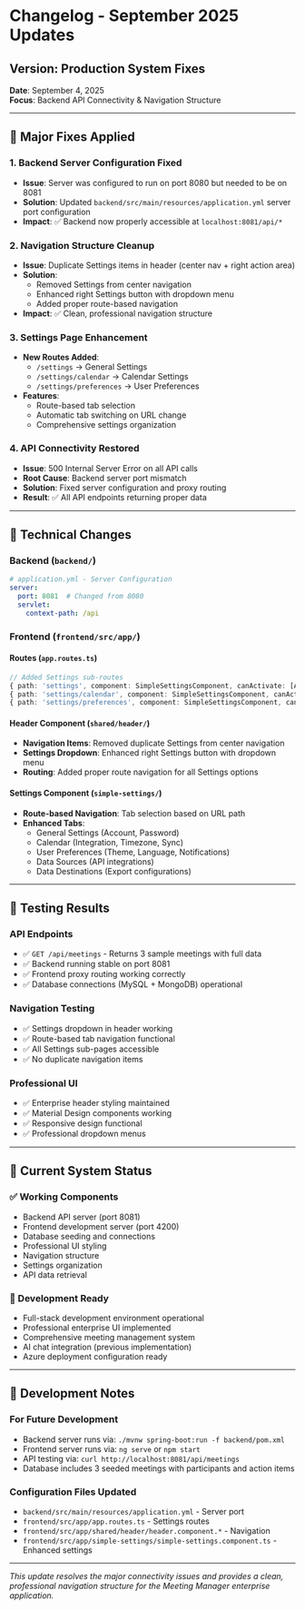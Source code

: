 # Changelog - September 2025 Updates

## Version: Production System Fixes

**Date**: September 4, 2025  
**Focus**: Backend API Connectivity & Navigation Structure

---

## 🚀 Major Fixes Applied

### 1. Backend Server Configuration Fixed
- **Issue**: Server was configured to run on port 8080 but needed to be on 8081
- **Solution**: Updated `backend/src/main/resources/application.yml` server port configuration
- **Impact**: ✅ Backend now properly accessible at `localhost:8081/api/*`

### 2. Navigation Structure Cleanup
- **Issue**: Duplicate Settings items in header (center nav + right action area)
- **Solution**: 
  - Removed Settings from center navigation
  - Enhanced right Settings button with dropdown menu
  - Added proper route-based navigation
- **Impact**: ✅ Clean, professional navigation structure

### 3. Settings Page Enhancement
- **New Routes Added**:
  - `/settings` → General Settings
  - `/settings/calendar` → Calendar Settings  
  - `/settings/preferences` → User Preferences
- **Features**:
  - Route-based tab selection
  - Automatic tab switching on URL change
  - Comprehensive settings organization

### 4. API Connectivity Restored
- **Issue**: 500 Internal Server Error on all API calls
- **Root Cause**: Backend server port mismatch
- **Solution**: Fixed server configuration and proxy routing
- **Result**: ✅ All API endpoints returning proper data

---

## 🔧 Technical Changes

### Backend (`backend/`)
```yaml
# application.yml - Server Configuration
server:
  port: 8081  # Changed from 8080
  servlet:
    context-path: /api
```

### Frontend (`frontend/src/app/`)

#### Routes (`app.routes.ts`)
```typescript
// Added Settings sub-routes
{ path: 'settings', component: SimpleSettingsComponent, canActivate: [AuthGuard] },
{ path: 'settings/calendar', component: SimpleSettingsComponent, canActivate: [AuthGuard] },
{ path: 'settings/preferences', component: SimpleSettingsComponent, canActivate: [AuthGuard] },
```

#### Header Component (`shared/header/`)
- **Navigation Items**: Removed duplicate Settings from center navigation
- **Settings Dropdown**: Enhanced right Settings button with dropdown menu
- **Routing**: Added proper route navigation for all Settings options

#### Settings Component (`simple-settings/`)
- **Route-based Navigation**: Tab selection based on URL path
- **Enhanced Tabs**: 
  - General Settings (Account, Password)
  - Calendar (Integration, Timezone, Sync)
  - User Preferences (Theme, Language, Notifications)
  - Data Sources (API integrations)
  - Data Destinations (Export configurations)

---

## 🧪 Testing Results

### API Endpoints
- ✅ `GET /api/meetings` - Returns 3 sample meetings with full data
- ✅ Backend running stable on port 8081
- ✅ Frontend proxy routing working correctly
- ✅ Database connections (MySQL + MongoDB) operational

### Navigation Testing
- ✅ Settings dropdown in header working
- ✅ Route-based tab navigation functional
- ✅ All Settings sub-pages accessible
- ✅ No duplicate navigation items

### Professional UI
- ✅ Enterprise header styling maintained
- ✅ Material Design components working
- ✅ Responsive design functional
- ✅ Professional dropdown menus

---

## 🎯 Current System Status

### ✅ Working Components
- Backend API server (port 8081)
- Frontend development server (port 4200)
- Database seeding and connections
- Professional UI styling
- Navigation structure
- Settings organization
- API data retrieval

### 🔄 Development Ready
- Full-stack development environment operational
- Professional enterprise UI implemented
- Comprehensive meeting management system
- AI chat integration (previous implementation)
- Azure deployment configuration ready

---

## 📝 Development Notes

### For Future Development
- Backend server runs via: `./mvnw spring-boot:run -f backend/pom.xml`
- Frontend server runs via: `ng serve` or `npm start`
- API testing via: `curl http://localhost:8081/api/meetings`
- Database includes 3 seeded meetings with participants and action items

### Configuration Files Updated
- `backend/src/main/resources/application.yml` - Server port
- `frontend/src/app/app.routes.ts` - Settings routes
- `frontend/src/app/shared/header/header.component.*` - Navigation
- `frontend/src/app/simple-settings/simple-settings.component.ts` - Enhanced settings

---

*This update resolves the major connectivity issues and provides a clean, professional navigation structure for the Meeting Manager enterprise application.*
